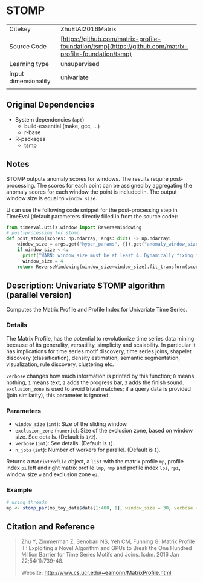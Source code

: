# STOMP

|||
| :--- | :--- |
| Citekey | ZhuEtAl2016Matrix |
| Source Code | [https://github.com/matrix-profile-foundation/tsmp](https://github.com/matrix-profile-foundation/tsmp) |
| Learning type | unsupervised |
| Input dimensionality | univariate |
|||

## Original Dependencies

- System dependencies (`apt`)
  - build-essential (make, gcc, ...)
  - r-base
- R-packages
  - tsmp

## Notes

STOMP outputs anomaly scores for windows.
The results require post-processing.
The scores for each point can be assigned by aggregating the anomaly scores for each window the point is included in.
The output window size is equal to `window_size`.

U can use the following code snippet for the post-processing step in TimeEval (default parameters directly filled in from the source code):

<!--BEGIN:timeeval-post-->
```python
from timeeval.utils.window import ReverseWindowing
# post-processing for stomp
def post_stomp(scores: np.ndarray, args: dict) -> np.ndarray:
    window_size = args.get("hyper_params", {}).get("anomaly_window_size", 30)
    if window_size < 4:
      print("WARN: window_size must be at least 4. Dynamically fixing it by setting window_size to 4")
      window_size = 4
    return ReverseWindowing(window_size=window_size).fit_transform(scores)
```
<!--END:timeeval-post-->

## Description: Univariate STOMP algorithm (parallel version)

Computes the Matrix Profile and Profile Index for Univariate Time Series.

### Details

The Matrix Profile, has the potential to revolutionize time series data mining because of its generality, versatility, simplicity and scalability.
In particular it has implications for time series motif discovery, time series joins, shapelet discovery (classification), density estimation, semantic segmentation, visualization, rule discovery, clustering etc.

`verbose` changes how much information is printed by this function;
`0` means nothing, `1` means text, `2` adds the progress bar, `3` adds the finish sound.
`exclusion_zone` is used to avoid  trivial matches;
if a query data is provided (join similarity), this parameter is ignored.

### Parameters

- `window_size` (`int`):
  Size of the sliding window.
- `exclusion_zone` (`numeric`):
  Size of the exclusion zone, based on window size.
  See details.
  (Default is `1/2`).
- `verbose` (`int`):
  See details.
  (Default is `1`).
- `n_jobs` (`int`):
  Number of workers for parallel.
  (Default is `1`).

Returns a `MatrixProfile` object, a `list` with the matrix profile `mp`, profile index `pi` left and right matrix profile `lmp`, `rmp` and profile index `lpi`, `rpi`, window size `w` and exclusion zone `ez`.

### Example

```R
# using threads
mp <- stomp_par(mp_toy_data$data[1:400, 1], window_size = 30, verbose = 0)
```

## Citation and Reference

> Zhu Y, Zimmerman Z, Senobari NS, Yeh CM, Funning G. Matrix Profile II : Exploiting a Novel Algorithm and GPUs to Break the One Hundred Million Barrier for Time Series Motifs and Joins. Icdm. 2016 Jan 22;54(1):739-48.
>
> Website: <http://www.cs.ucr.edu/~eamonn/MatrixProfile.html>
